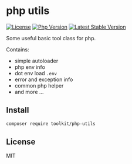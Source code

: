 # php utils

[![License](https://img.shields.io/packagist/l/php-toolkit/php-utils.svg?style=flat-square)](LICENSE)
[![Php Version](https://img.shields.io/badge/php-%3E=7.1.0-brightgreen.svg?maxAge=2592000)](https://packagist.org/packages/php-toolkit/php-utils)
[![Latest Stable Version](http://img.shields.io/packagist/v/php-toolkit/php-utils.svg)](https://packagist.org/packages/php-toolkit/php-utils)

Some useful basic tool class for php.

Contains:

- simple autoloader
- php env info
- dot env load `.env`
- error and exception info
- common php helper
- and more ...

## Install

```bash
composer require toolkit/php-utils
```

## License

MIT

